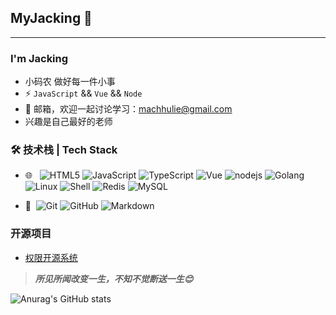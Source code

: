 ## MyJacking 👋
---

### I'm Jacking

- 小码农 做好每一件小事
- ⚡ `JavaScript` && `Vue` && `Node`
- 💬 邮箱，欢迎一起讨论学习：[machhulie@gmail.com](mailto:machhulie@gmail.com)
- 兴趣是自己最好的老师


### 🛠 技术栈 | Tech Stack

- 🌐 &#160; ![HTML5](https://img.shields.io/badge/-HTML5-333333?style=flat&logo=HTML5)
![JavaScript](https://img.shields.io/badge/-JavaScript-333333?style=flat&logo=JavaScript)
![TypeScript](https://img.shields.io/badge/-TypeScript-333333?style=flat&logo=TypeScript)
![Vue](https://img.shields.io/badge/vue-3-green)
![nodejs](https://img.shields.io/badge/-node-333333?style=flat&logo=node)
![Golang](https://img.shields.io/badge/-go-333333?style=flat&logo=go)
![Linux](https://img.shields.io/badge/-Linux-333333?style=flat&logo=Linux&logoColor=FCC624)
![Shell](https://img.shields.io/badge/Bash-Shell-lightgrey)
![Redis](https://img.shields.io/badge/Redis-3-red)
![MySQL](https://img.shields.io/badge/-MySQL-333333?style=flat&logo=mysql)

- 🔧 &#160;![Git](https://img.shields.io/badge/-Git-333333?style=flat&logo=git)
![GitHub](https://img.shields.io/badge/-GitHub-333333?style=flat&logo=github)
![Markdown](https://img.shields.io/badge/-Markdown-333333?style=flat&logo=markdown)


### 开源项目
- [权限开源系统](https://github.com/MyJacking/iooc-vue-admin)


> ***所见所闻改变一生，不知不觉断送一生😊***


![Anurag's GitHub stats](https://github-readme-stats.vercel.app/api?username=MyJacking&show_icons=true&theme=onedark)
